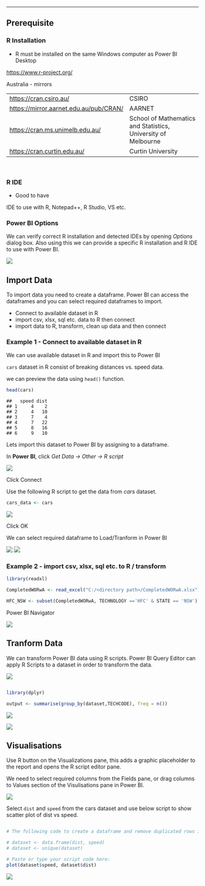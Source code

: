 ------------------------------------------------------------------------

Prerequisite
------------

### R Installation

-   R must be installed on the same Windows computer as Power BI Desktop

<a href="https://www.r-project.org/" class="uri">https://www.r-project.org/</a>

Australia - mirrors

<table>
<colgroup>
<col style="width: 50%" />
<col style="width: 50%" />
</colgroup>
<tbody>
<tr class="odd">
<td><a href="https://cran.csiro.au/" class="uri">https://cran.csiro.au/</a></td>
<td>CSIRO</td>
</tr>
<tr class="even">
<td><a href="https://mirror.aarnet.edu.au/pub/CRAN/" class="uri">https://mirror.aarnet.edu.au/pub/CRAN/</a></td>
<td>AARNET</td>
</tr>
<tr class="odd">
<td><a href="https://cran.ms.unimelb.edu.au/" class="uri">https://cran.ms.unimelb.edu.au/</a></td>
<td>School of Mathematics and Statistics, University of Melbourne</td>
</tr>
<tr class="even">
<td><a href="https://cran.curtin.edu.au/" class="uri">https://cran.curtin.edu.au/</a></td>
<td>Curtin University</td>
</tr>
</tbody>
</table>

</br>

### R IDE

-   Good to have

IDE to use with R, Notepad++, R Studio, VS etc.

### Power BI Options

We can verify correct R installation and detected IDEs by opening
*Options* dialog box. Also using this we can provide a specific R
installation and R IDE to use with Power BI.

![](optionspbi.png)

Import Data
-----------

To import data you need to create a dataframe. Power BI can access the
dataframes and you can select required dataframes to import.

-   Connect to available dataset in R
-   import csv, xlsx, sql etc. data to R then connect
-   import data to R, transform, clean up data and then connect

### Example 1 - Connect to available dataset in R

We can use available dataset in R and import this to Power BI

`cars` dataset in R consist of breaking distances vs. speed data.

we can preview the data using `head()` function.

``` r
head(cars)
```

    ##   speed dist
    ## 1     4    2
    ## 2     4   10
    ## 3     7    4
    ## 4     7   22
    ## 5     8   16
    ## 6     9   10

Lets import this dataset to Power BI by assigning to a dataframe.

In **Power BI**, click *Get Data -\> Other -\> R script*

![](getdatapbi.png)

Click Connect

Use the following R script to get the data from *cars* dataset.

``` r
cars_data <- cars
```

![](getdatacars1.png)

Click OK

We can select required dataframe to Load/Tranform in Power BI

![](getdatacars2.png) ![](getdatacars3.png)

### Example 2 - import csv, xlsx, sql etc. to R / transform

``` r
library(readxl)

CompletedWORwA <- read_excel("C:/<directory path>/CompletedWORwA.xlsx")

HFC_NSW <- subset(CompletedWORwA, TECHNOLOGY =='HFC' & STATE == 'NSW')
```

Power BI Navigator

![](import_ext.png)

Tranform Data
-------------

We can transform Power BI data using R scripts. Power BI Query Editor
can apply R Scripts to a dataset in order to transform the data.

![](runR.png)

``` r

library(dplyr)

output <- summarise(group_by(dataset,TECHCODE), freq = n())

```

![](transformR.png)

![](transformR2.png)

Visualisations
--------------

Use R button on the Visualizations pane, this adds a graphic placeholder
to the report and opens the R script editor pane.

We need to select required columns from the Fields pane, or drag columns
to Values section of the Visulisations pane in Power BI.

![](visuals1.png)

Select `dist` and `speed` from the cars dataset and use below script to
show scatter plot of dist vs speed.

``` r

# The following code to create a dataframe and remove duplicated rows is always executed and acts as a preamble for your script: 

# dataset <- data.frame(dist, speed)
# dataset <- unique(dataset)

# Paste or type your script code here:
plot(dataset$speed, dataset$dist)
```

![](visuals2.png)
